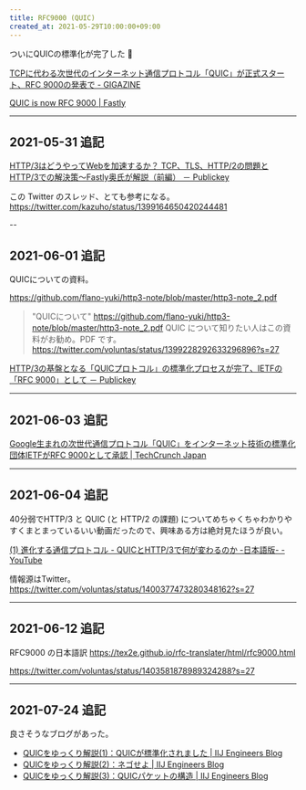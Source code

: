 ```yaml
---
title: RFC9000 (QUIC)
created_at: 2021-05-29T10:00:00+09:00
---
```


ついにQUICの標準化が完了した :tada:

[TCPに代わる次世代のインターネット通信プロトコル「QUIC」が正式スタート、RFC 9000の発表で - GIGAZINE](https://gigazine.net/news/20210528-quic-rfc-9000/)

[QUIC is now RFC 9000 | Fastly](https://www.fastly.com/blog/quic-is-now-rfc-9000)

---

## 2021-05-31 追記

[HTTP/3はどうやってWebを加速するか？ TCP、TLS、HTTP/2の問題とHTTP/3での解決策～Fastly奥氏が解説（前編） － Publickey](https://www.publickey1.jp/blog/21/http3web_tcptlshttp2http3fastly.html)

この Twitter のスレッド、とても参考になる。
https://twitter.com/kazuho/status/1399164650420244481

--

## 2021-06-01 追記

QUICについての資料。

https://github.com/flano-yuki/http3-note/blob/master/http3-note_2.pdf

> "QUICについて" https://github.com/flano-yuki/http3-note/blob/master/http3-note_2.pdf QUIC について知りたい人はこの資料がお勧め。PDF です。
https://twitter.com/voluntas/status/1399228292633296896?s=27

[HTTP/3の基盤となる「QUICプロトコル」の標準化プロセスが完了、IETFの「RFC 9000」として － Publickey](https://www.publickey1.jp/blog/21/http3quicietfrfc_9000.html)

---

## 2021-06-03 追記

[Google生まれの次世代通信プロトコル「QUIC」をインターネット技術の標準化団体IETFがRFC 9000として承認 | TechCrunch Japan](https://jp.techcrunch.com/2021/06/02/quic-ietf-rfc-9000-http-3/)

---

## 2021-06-04 追記

40分弱でHTTP/3 と QUIC (と HTTP/2 の課題) についてめちゃくちゃわかりやすくまとまっているいい動画だったので、興味ある方は絶対見たほうが良い。

[(1) 進化する通信プロトコル - QUICとHTTP/3で何が変わるのか -日本語版- - YouTube](https://www.youtube.com/watch?v=2nefATBHs1o)

情報源はTwitter。
https://twitter.com/voluntas/status/1400377473280348162?s=27

---

## 2021-06-12 追記

RFC9000 の日本語訳
https://tex2e.github.io/rfc-translater/html/rfc9000.html

https://twitter.com/voluntas/status/1403581878989324288?s=27


---

## 2021-07-24 追記

良さそうなブログがあった。

- [QUICをゆっくり解説(1)：QUICが標準化されました | IIJ Engineers Blog](https://eng-blog.iij.ad.jp/archives/10039)
- [QUICをゆっくり解説(2)：ネゴせよ | IIJ Engineers Blog](https://eng-blog.iij.ad.jp/archives/10283)
- [QUICをゆっくり解説(3)：QUICパケットの構造 | IIJ Engineers Blog](https://eng-blog.iij.ad.jp/archives/10539)